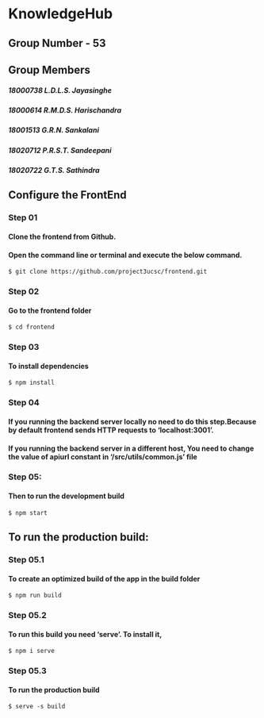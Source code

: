 # KnowledgeHub

 ## Group Number - 53
 
 ## Group Members 
 
 #####   18000738      L.D.L.S. Jayasinghe
 #####   18000614      R.M.D.S. Harischandra
 #####   18001513      G.R.N. Sankalani
 #####   18020712      P.R.S.T. Sandeepani
 #####   18020722      G.T.S. Sathindra


## Configure the FrontEnd

 ### Step 01
   #### Clone the frontend from Github.
   #### Open the command line or terminal and execute the below command.
    $ git clone https://github.com/project3ucsc/frontend.git 

 ### Step 02
   #### Go to the frontend folder
    $ cd frontend
    
### Step 03
  #### To install dependencies 
    $ npm install
    
### Step 04
  #### If you running the backend server locally no need to do this step.Because by default frontend sends HTTP requests to ‘localhost:3001’.

  #### If you running the backend server in a different host, You need to change the value of apiurl constant in ‘/src/utils/common.js’ file

### Step 05:
  #### Then to run the development build
    $ npm start
    
  ## To run the production build:

  ### Step 05.1
   #### To create an optimized build of the app in the build folder
    $ npm run build

### Step 05.2
  #### To run this build you need ‘serve’. To install it,
    $ npm i serve 

### Step 05.3
  #### To run the production build
    $ serve -s build








